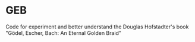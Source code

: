 GEB
===

Code for experiment and better understand the Douglas Hofstadter's book "Gödel, Escher, Bach: An Eternal Golden Braid"
